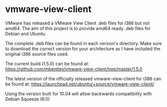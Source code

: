 vmware-view-client
==================

VMware has released a VMware View Client .deb files for i386 but not amd64.  The aim of this project is to provide amd64 ready .deb files for Debian and Ubuntu.

The complete .deb files can be found in each version's directory.  Make sure to download the correct version for your architecture as I have included the original i386 source files used.

The current build (1.5.0) can be found at:
https://github.com/mbentley/vmware-view-client/tree/master/1.5.0

The latest version of the officially released vmware-view-client for i386 can be found at:
https://launchpad.net/ubuntu/+source/vmware-view-client/

Using the version built for 10.04 will allow backwards compatibility with Debian Squeeze (6.0)